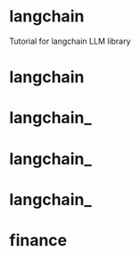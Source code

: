 # langchain
Tutorial for langchain LLM library
# langchain
# langchain_
# langchain_
# langchain_
# finance
